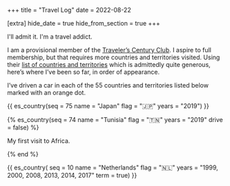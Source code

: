 +++
title = "Travel Log"
date = 2022-08-22

[extra]
hide_date = true
hide_from_section = true
+++

I'll admit it. I'm a travel addict.

I am a provisional member of the [Traveler’s Century Club](http://travelerscenturyclub.org/). I aspire to full membership, but that requires more countries and territories visited. Using their [list of countries and territories](http://travelerscenturyclub.org/countries-and-territories) which is admittedly quite generous, here’s where I’ve been so far, in order of appearance.

I’ve driven a car in each of the 55 countries and territories listed below marked with an orange dot.

{{ es_country(seq = 75
    name = "Japan"
    flag = "🇯🇵"
    years = "2019") }}

<!-- {% es_image large es-3932-202 Sunrise, Mount Fuji · Yamanakako, Yamanashi, Japan %} -->

{% es_country(seq = 74
    name = "Tunisia"
    flag = "🇹🇳"
    years = "2019"
    drive = false) %}

My first visit to Africa.

{% end %}

<!-- {% es_image small es-3916-015 La Marsa, Tunisia %} -->

{{ es_country(
    seq = 10
    name = "Netherlands"
    flag = "🇳🇱"
    years = "1999, 2000, 2008, 2013, 2014, 2017"
    term = true) }}

<!-- {% es_image small es-1288-071 Flower Path · Keukenhof Gardens, Lisse, Netherlands, 2008 %} -->
